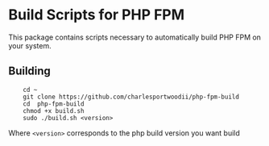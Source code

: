 # Build Scripts for PHP FPM
This package contains scripts necessary to automatically build PHP FPM on your system.

## Building

```
	cd ~
	git clone https://github.com/charlesportwoodii/php-fpm-build
	cd  php-fpm-build
	chmod +x build.sh
	sudo ./build.sh <version>
```

Where ```<version>``` corresponds to the php build version you want build
